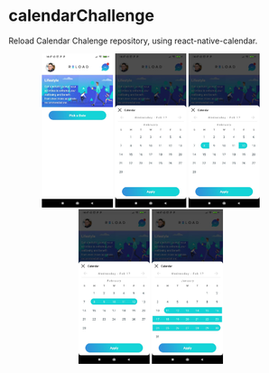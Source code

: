 # calendarChallenge
Reload Calendar Chalenge repository, using react-native-calendar.

<p align="center">
  <img src="screen01.jpg" width="25%"  alt="tela da aplicação">
  <img src="screen02.jpg" width="25%"  alt="tela da aplicação">
  <img src="screen03.jpg" width="25%"  alt="tela da aplicação">
  <img src="screen04.jpg" width="25%"  alt="tela da aplicação">
  <img src="screen05.jpg" width="25%"  alt="tela da aplicação">
</p>
